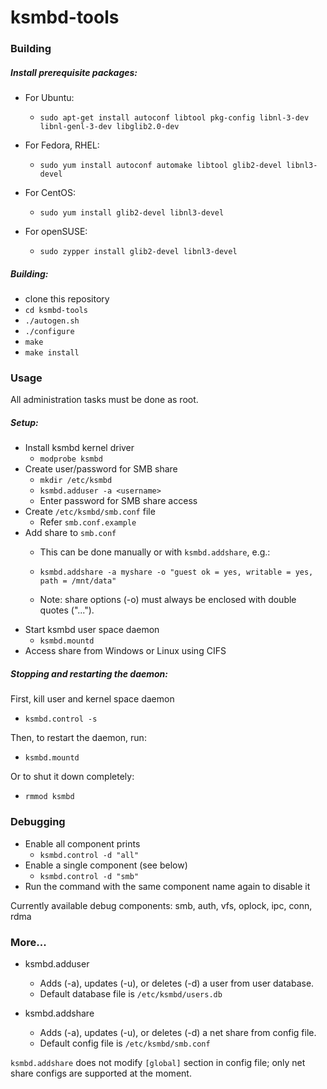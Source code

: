 # ksmbd-tools

### Building

##### Install prerequisite packages:

- For Ubuntu:
  - `sudo apt-get install autoconf libtool pkg-config libnl-3-dev libnl-genl-3-dev libglib2.0-dev`

- For Fedora, RHEL:
  - `sudo yum install autoconf automake libtool glib2-devel libnl3-devel`

- For CentOS:
  - `sudo yum install glib2-devel libnl3-devel`

- For openSUSE:
  - `sudo zypper install glib2-devel libnl3-devel`

##### Building:

- clone this repository
- `cd ksmbd-tools`
- `./autogen.sh`
- `./configure`
- `make`
- `make install`


### Usage

All administration tasks must be done as root.

##### Setup:

- Install ksmbd kernel driver
	- `modprobe ksmbd`
- Create user/password for SMB share
	- `mkdir /etc/ksmbd`
	- `ksmbd.adduser -a <username>`
	- Enter password for SMB share access
- Create `/etc/ksmbd/smb.conf` file
	- Refer `smb.conf.example`
- Add share to `smb.conf`
	- This can be done manually or with `ksmbd.addshare`, e.g.:
	- `ksmbd.addshare -a myshare -o "guest ok = yes, writable = yes, path = /mnt/data"`

	- Note: share options (-o) must always be enclosed with double quotes ("...").
- Start ksmbd user space daemon
	- `ksmbd.mountd`
- Access share from Windows or Linux using CIFS


##### Stopping and restarting the daemon:

First, kill user and kernel space daemon
  - `ksmbd.control -s`

Then, to restart the daemon, run:
  - `ksmbd.mountd`

Or to shut it down completely:
  - `rmmod ksmbd`


### Debugging

- Enable all component prints
  - `ksmbd.control -d "all"`
- Enable a single component (see below)
  - `ksmbd.control -d "smb"`
- Run the command with the same component name again to disable it

Currently available debug components:
smb, auth, vfs, oplock, ipc, conn, rdma


### More...

- ksmbd.adduser
  - Adds (-a), updates (-u), or deletes (-d) a user from user database.
  - Default database file is `/etc/ksmbd/users.db`

- ksmbd.addshare
  - Adds (-a), updates (-u), or deletes (-d) a net share from config file.
  - Default config file is `/etc/ksmbd/smb.conf`

`ksmbd.addshare` does not modify `[global]` section in config file; only net
share configs are supported at the moment.
